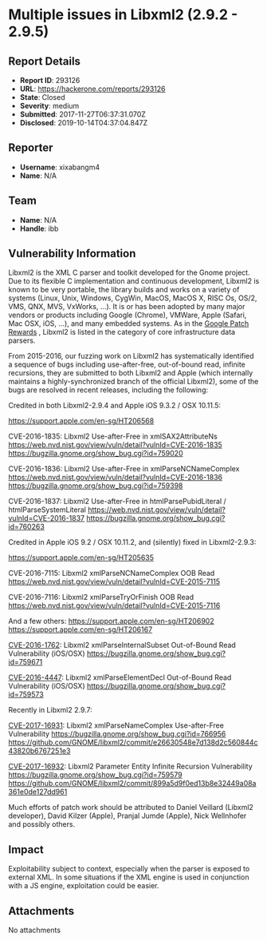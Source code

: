 # Multiple issues in Libxml2 (2.9.2 - 2.9.5)

## Report Details
- **Report ID**: 293126
- **URL**: https://hackerone.com/reports/293126
- **State**: Closed
- **Severity**: medium
- **Submitted**: 2017-11-27T06:37:31.070Z
- **Disclosed**: 2019-10-14T04:37:04.847Z

## Reporter
- **Username**: xixabangm4
- **Name**: N/A

## Team
- **Name**: N/A
- **Handle**: ibb

## Vulnerability Information
Libxml2 is the XML C parser and toolkit developed for the Gnome project. Due to its flexible C implementation and continuous development, Libxml2 is known to be very portable, the library builds and works on a variety of systems (Linux, Unix, Windows, CygWin, MacOS, MacOS X, RISC Os, OS/2, VMS, QNX, MVS, VxWorks, ...). It is or has been adopted by many major vendors or products including Google (Chrome), VMWare, Apple (Safari, Mac OSX, iOS, ...), and many embedded systems. As in the [Google Patch Rewards](https://www.google.com.sg/about/appsecurity/patch-rewards) , Libxml2 is listed in the category of core infrastructure data parsers.

From 2015-2016, our fuzzing work on Libxml2 has systematically identified a sequence of bugs including use-after-free, out-of-bound read, infinite recursions, they are submitted to both Libxml2 and Apple (which internally maintains a highly-synchronized branch of the official Libxml2), some of the bugs are resolved in recent releases, including the following:

Credited in both Libxml2-2.9.4 and Apple iOS 9.3.2 / OSX 10.11.5:

https://support.apple.com/en-sg/HT206568

CVE-2016-1835: Libxml2 Use-after-Free in xmlSAX2AttributeNs 
https://web.nvd.nist.gov/view/vuln/detail?vulnId=CVE-2016-1835
https://bugzilla.gnome.org/show_bug.cgi?id=759020

CVE-2016-1836: Libxml2 Use-after-Free in xmlParseNCNameComplex 
https://web.nvd.nist.gov/view/vuln/detail?vulnId=CVE-2016-1836
https://bugzilla.gnome.org/show_bug.cgi?id=759398

CVE-2016-1837: Libxml2 Use-after-Free in htmlParsePubidLiteral / htmlParseSystemLiteral 
https://web.nvd.nist.gov/view/vuln/detail?vulnId=CVE-2016-1837
https://bugzilla.gnome.org/show_bug.cgi?id=760263

Credited in Apple iOS 9.2 / OSX 10.11.2, and (silently) fixed in Libxml2-2.9.3:

https://support.apple.com/en-sg/HT205635

CVE-2016-7115: Libxml2 xmlParseNCNameComplex OOB Read 
https://web.nvd.nist.gov/view/vuln/detail?vulnId=CVE-2015-7115

CVE-2016-7116: Libxml2 xmlParseTryOrFinish OOB Read 
https://web.nvd.nist.gov/view/vuln/detail?vulnId=CVE-2015-7116

And a few others:
https://support.apple.com/en-sg/HT206902
https://support.apple.com/en-sg/HT206167

[CVE-2016-1762](https://nvd.nist.gov/vuln/detail/CVE-2016-1762): Libxml2 xmlParseInternalSubset Out-of-Bound Read Vulnerability (iOS/OSX) 
https://bugzilla.gnome.org/show_bug.cgi?id=759671

[CVE-2016-4447](https://nvd.nist.gov/vuln/detail/CVE-2016-4447): Libxml2 xmlParseElementDecl Out-of-Bound Read Vulnerability (iOS/OSX)
https://bugzilla.gnome.org/show_bug.cgi?id=759573

Recently in Libxml2 2.9.7:

[CVE-2017-16931](http://web.nvd.nist.gov/view/vuln/detail?vulnId=CVE-2017-16931): Libxml2 xmlParseNameComplex Use-after-Free Vulnerability
https://bugzilla.gnome.org/show_bug.cgi?id=766956
https://github.com/GNOME/libxml2/commit/e26630548e7d138d2c560844c43820b6767251e3

[CVE-2017-16932](http://web.nvd.nist.gov/view/vuln/detail?vulnId=CVE-2017-16932): Libxml2 Parameter Entity Infinite Recursion Vulnerability
https://bugzilla.gnome.org/show_bug.cgi?id=759579
https://github.com/GNOME/libxml2/commit/899a5d9f0ed13b8e32449a08a361e0de127dd961

Much efforts of patch work should be attributed to Daniel Veillard (Libxml2 developer), David Kilzer (Apple), Pranjal Jumde (Apple), Nick Wellnhofer and possibly others.

## Impact

Exploitability subject to context, especially when the parser is exposed to external XML. In some situations if the XML engine is used in conjunction with a JS engine, exploitation could be easier.

## Attachments
No attachments
